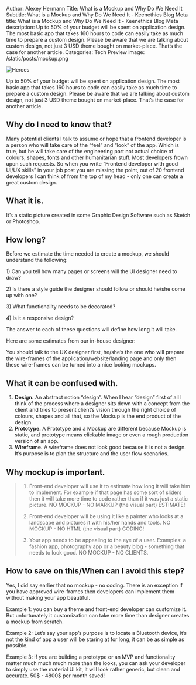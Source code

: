 Author: Alexey Hermann
Title: What is a Mockup and Why Do We Need It
Subtitle: What is a Mockup and Why Do We Need It - Keenethics Blog
Meta title: What is a Mockup and Why Do We Need It - Keenethics Blog
Meta description: Up to 50% of your budget will be spent on application design. The most basic app that takes 160 hours to code can easily take as much time to prepare a custom design. Please be aware that we are talking about custom design, not just 3 USD theme bought on market-place. That’s the case for another article.
Categories: Tech
Preview image: /static/posts/mockup.png

![Heroes](/static/posts/mockup.png)

Up to 50% of your budget will be spent on application design. The most
basic app that takes 160 hours to code can easily take as much time to
prepare a custom design. Please be aware that we are talking about
custom design, not just 3 USD theme bought on market-place. That’s the
case for another article.

## Why do I need to know that?

Many potential clients I talk to assume or hope that a frontend
developer is a person who will take care of the “feel” and “look” of the
app. Which is true, but he will take care of the engineering part not
actual choice of colours, shapes, fonts and other humanitarian stuff.
Most developers frown upon such requests. So when you write “Frontend
developer with good UI/UX skills” in your job post you are missing the
point, out of 20 frontend developers I can think of from the top of my
head - only one can create a great custom design.

## What it is.

It’s a static picture created in some Graphic Design Software such as
Sketch or Photoshop.

## How long?

Before we estimate the time needed to create a mockup, we should understand the following:

1\) Can you tell how many pages or screens will the UI designer need to
draw?

2\) Is there a style guide the designer should follow or should he/she
come up with one?

3\) What functionality needs to be decorated?

4\) Is it a responsive design?

The answer to each of these questions will define how long it will take.

Here are some estimates from our in-house designer:

You should talk to the UX designer first, he/she’s the one who will
prepare the wire-frames of the application/website/landing page and only
then these wire-frames can be turned into a nice looking mockups.

## What it can be confused with.

<ol>
    <li><span style="font-weight: 600">Design.</span> An abstract notion “design”. When I hear “design” first
    of all I think of the process where a designer sits down with a
    concept from the client and tries to present client’s vision
    through the right choice of colours, shapes and all that, so the
    Mockup is the end product of the design.</li>
    <li><span style="font-weight: 600">Prototype.</span> A Prototype and a Mockup are different because Mockup
    is static, and prototype means clickable image or even a rough
    production version of an app.</li>
    <li><span style="font-weight: 600">Wireframe.</span> A wireframe does not look good because it is not a
    design. It’s purpose is to plan the structure and the user flow
    scenarios.</li>
</ol>

## Why mockup is important.

> 1) Front-end developer will use it to estimate how long it will take
> him to implement. For example if that page has some sort of sliders
> then it will take more time to code rather than if it was just a
> static picture. NO MOCKUP - NO MARKUP (the visual part) ESTIMATE!
>
> 2) Front-end developer will be using it like a painter who looks at a
> landscape and pictures it with his/her hands and tools. NO MOCKUP - NO
> HTML (the visual part) CODING!
>
> 3) Your app needs to be appealing to the eye of a user. Examples: a
> fashion app, photography app or a beauty blog - something that needs
> to look good. NO MOCKUP - NO CLIENTS.

## How to save on this/When can I avoid this step?

Yes, I did say earlier that no mockup - no coding. There is an exception
if you have approved wire-frames then developers can implement them
without making your app beautiful.

Example 1: you can buy a theme and front-end developer can customize it.
But unfortunately it customization can take more time than designer
creates a mockup from scratch.

Example 2: Let’s say your app’s purpose is to locate a Bluetooth device,
it’s not the kind of app a user will be staring at for long, it can be
as simple as possible.

Example 3: if you are building a prototype or an MVP and functionality
matter much much much more than the looks, you can ask your developer to
simply use the material UI kit, it will look rather generic, but clean
and accurate. 50\$ - 4800\$ per month saved!

